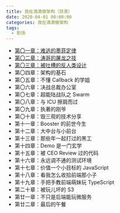 ```yaml
---
title: 我在滴滴做架构（目录）
date: 2020-04-01 00:00:00
categories: 我在滴滴做架构
tags:
  - 职场
---
```


- [第〇一章：难逃的墨菲定律](/2020/01/01/working-as-an-architect-at-didi-1)
- [第〇二章：涛哥的屠龙之技](/2020/01/04/working-as-an-architect-at-didi-2)
- [第〇三章：被吐槽的反人类设计](/2020/01/13/working-as-an-architect-at-didi-3)
- 第〇四章：架构的基石
- 第〇五章：不懂 Callback 的学姐
- 第〇六章：决战总裁办公室
- 第〇七章：超能陆战队之 Swarm
- 第〇八章：与 ICU 擦肩而过
- 第〇九章：执著的刚爷
- 第〇十章：毁三观的技术分享
- 第十一章：Booster 的前世今生
- 第十二章：大中台与小前台
- 第十三章：那些年一起打过的黑工
- 第十四章：Demo 是一门玄学
- 第十五章：被 CEO Review 过的代码
- 第十六章：永远调不通的测试环境
- 第十七章：价值一个小目标的 JavaScript
- 第十八章：看我怎么收拾前端那小子
- 第十九章：手把手教前端萌妹玩 TypeScript
- 第二十章：被玩儿坏的 S3
- 第廿一章：不只是后端能玩微服务
- 第廿二章：最后的午餐
